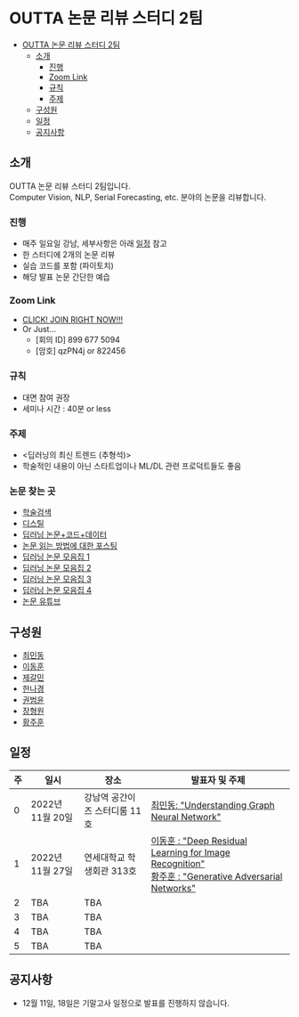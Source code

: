 # OUTTA 논문 리뷰 스터디 2팀

- [OUTTA 논문 리뷰 스터디 2팀](#OUTTA-논문-리뷰-스터디-2팀)
  - [소개](#소개)
    - [진행](#진행)
    - [Zoom Link](#zoom-link)
    - [규칙](#규칙)
    - [주제](#주제)
  - [구성원](#구성원)
  - [일정](#일정)
  - [공지사항](#공지사항)

## 소개

OUTTA 논문 리뷰 스터디 2팀입니다. <br>
Computer Vision, NLP, Serial Forecasting, etc. 분야의 논문을 리뷰합니다.

### 진행

- 매주 일요일 강남, 세부사항은 아래 [일정](#일정) 참고
- 한 스터디에 2개의 논문 리뷰
- 실습 코드를 포함 (파이토치)
- 해당 발표 논문 간단한 예습

### Zoom Link

- [CLICK! JOIN RIGHT NOW!!!](https://snu-ac-kr.zoom.us/j/8996775094?pwd=akhCMDZPRnR3VisrcFNvU20rbFpUdz09)
- Or Just...
  - [회의 ID] 899 677 5094
  - [암호] qzPN4j or 822456

### 규칙

- 대면 참여 권장
- 세미나 시간 : 40분 or less

### 주제

- <딥러닝의 최신 트렌드 (추형석)>
- 학술적인 내용이 아닌 스타트업이나 ML/DL 관련 프로덕트들도 좋음

### 논문 찾는 곳
- [학술검색](https://github.com/WittmannF/sort-google-scholar )
- [디스틸](https://distill.pub )
- [딥러닝 논문+코드+데이터](https://paperswithcode.com )
- [논문 읽는 방법에 대한 포스팅](https://facerain.club/how-to-read-paper-andrew )
- [딥러닝 논문 모음집 1](https://github.com/terryum/awesome-deep-learning-papers )
- [딥러닝 논문 모음집 2](https://www.notion.so/c3b3474d18ef4304b23ea360367a5137?v=5d763ad5773f44eb950f49de7d7671bd )
- [딥러닝 논문 모음집 3](https://pouncing-healer-4e5.notion.site/c720d1c861594747bad3e2077ef47c6e?v=9bd86147ada741b68f3871651d48107d )
- [딥러닝 논문 모음집 4](https://github.com/floodsung/Deep-Learning-Papers-Reading-Roadmap )
- [논문 유튜브](https://youtube.com/c/dongbinna )

## 구성원

- [최민동](https://github.com/orange-fritters)
- [이동훈](https://github.com/ddongee)
- [제갈민](https://github.com/gaallmin)
- [한나경](https://github.com/nkhan-sungshin)
- [권범윤](https://github.com/Dokko1)
- [장형원](https://github.com/HyeongWoen-Jang)
- [황주훈](https://github.com/jjjuhoon)

## 일정

| 주  | 일시            | 장소                | 발표자 및 주제                                                                                                                                                                                                  |
| --- |---------------|-------------------|-----------------------------------------------------------------------------------------------------------------------------------------------------------------------------------------------------------|
| 0   | 2022년 11월 20일 | 강남역 공간이즈 스터디룸 11호 | [최민동: "Understanding Graph Neural Network"](Nov_20/Understanding_Graph_Neural_Network.pdf)                                                                                                                |
| 1   | 2022년 11월 27일 | 연세대학교 학생회관 313호 | [이동훈 : "Deep Residual Learning for Image Recognition"](Nov_27/Deep_Residual_Learning_for_Image_Recognition.pdf)<br> [황주훈 : "Generative Adversarial Networks"](Nov_27/Generative_Adversarial_Networks.pdf) |
| 2   | TBA           | TBA               |                                                                                                                                                                                                           |
| 3   | TBA           | TBA               |                                                                                                                                                                                                           |
| 4   | TBA           | TBA               |                                                                                                                                                                                                           |
| 5   | TBA           | TBA               |                                                                                                                                                                                                           |

## 공지사항

- 12월 11일, 18일은 기말고사 일정으로 발표를 진행하지 않습니다.
